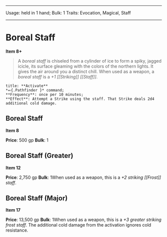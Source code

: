 
---
Usage: held in 1 hand;
Bulk: 1
Traits: Evocation, Magical, Staff

---

# Boreal Staff

**Item 8+**

> A *boreal staff* is chiseled from a cylinder of ice to form a spiky, jagged icicle, its surface gleaming with the colors of the northern lights. It gives the air around you a distinct chill. When used as a weapon, a *boreal staff* is a *+1 [[Striking]] [[Staff]]*.

```ad-embed-ability
title: **Activate**
*⬻{.Pathfinder }* command; 
**Frequency**: once per 10 minutes;
**Effect**: Attempt a Strike using the staff. That Strike deals 2d4 additional cold damage.

```

## Boreal Staff

**Item 8**

**Price**: 500 gp
**Bulk**: 1

## Boreal Staff (Greater)

**Item 12**

**Price**: 2,750 gp
**Bulk**: 1When used as a weapon, this is a *+2 striking [[Frost]] staff*.

## Boreal Staff (Major)

**Item 17**

**Price**: 13,500 gp
**Bulk**: 1When used as a weapon, this is a *+3 greater striking frost staff*. The additional cold damage from the activation ignores cold resistance.
